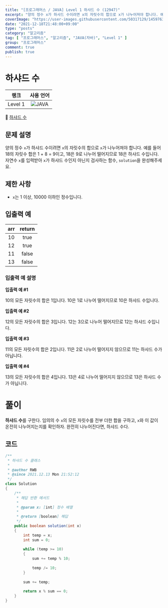 ```yaml
---
title: "[프로그래머스 / JAVA] Level 1 하샤드 수 (12947)"
excerpt: "양의 정수 x가 하샤드 수이려면 x의 자릿수의 합으로 x가 나누어져야 합니다. 예를 들어 18의 자릿수 합은 1 + 8 = 9이고, 18은 9로 나누어 떨어지므로 18은 하샤드 수입니다. 자연수 x를 입력받아 x가 하샤드 수인지 아닌지 검사하는 함수, solution을 완성해주세요."
coverImage: "https://user-images.githubusercontent.com/50317129/145976356-6b5d1430-31c0-4c34-829e-6be8f747ab19.png"
date: "2021-12-18T21:48:00+09:00"
type: "posts"
category: "알고리즘"
tag: [ "프로그래머스", "알고리즘", "JAVA(자바)", "Level 1" ]
group: "프로그래머스"
comment: true
publish: true
---
```


# 하샤드 수

|  랭크   |                                                      사용 언어                                                      |
| :-----: | :-----------------------------------------------------------------------------------------------------------------: |
| Level 1 | ![JAVA](https://shields.io/badge/java-JDK%2011-lightgray?logo=java&style=plastic&logoColor=white&labelColor=orange) |

🔗 [하샤드 수](https://programmers.co.kr/learn/courses/30/lessons/12947)





## 문제 설명

양의 정수 `x`가 하샤드 수이려면 `x`의 자릿수의 합으로 `x`가 나누어져야 합니다. 예를 들어 18의 자릿수 합은 1 + 8 = 9이고, 18은 9로 나누어 떨어지므로 18은 하샤드 수입니다. 자연수 `x`를 입력받아 `x`가 하샤드 수인지 아닌지 검사하는 함수, `solution`을 완성해주세요.





## 제한 사항

* `x`는 1 이상, 10000 이하인 정수입니다.





## 입출력 예

|  arr  | return |
| :---: | :----: |
|  10   |  true  |
|  12   |  true  |
|  11   | false  |
|  13   | false  |



### 입출력 예 설명

**입출력 예 #1**

10의 모든 자릿수의 합은 1입니다. 10은 1로 나누어 떨어지므로 10은 하샤드 수입니다.

**입출력 예 #2**

12의 모든 자릿수의 합은 3입니다. 12는 3으로 나누어 떨어지므로 12는 하샤드 수입니다.

**입출력 예 #3**

11의 모든 자릿수의 합은 2입니다. 11은 2로 나누어 떨어지지 않으므로 11는 하샤드 수가 아닙니다.

**입출력 예 #4**

13의 모든 자릿수의 합은 4입니다. 13은 4로 나누어 떨어지지 않으므로 13은 하샤드 수가 아닙니다.










# 풀이

**하샤드 수**를 구한다. 임의의 수 `x`의 모든 자릿수를 전부 더한 합을 구하고, `x`와 이 값이 온전히 나누어지는지를 확인하자. 완전히 나누어진다면, 하샤드 수다.





## 코드

``` java
/**
 * 하샤드 수 클래스
 *
 * @author RWB
 * @since 2021.12.13 Mon 21:52:12
 */
class Solution
{
	/**
	 * 해답 반환 메서드
	 *
	 * @param x: [int] 정수 배열
	 *
	 * @return [boolean] 해답
	 */
	public boolean solution(int x)
	{
		int temp = x;
		int sum = 0;
		
		while (temp >= 10)
		{
			sum += temp % 10;
			
			temp /= 10;
		}
		
		sum += temp;
		
		return x % sum == 0;
	}
}
```
